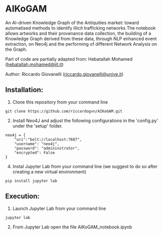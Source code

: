 # AIKoGAM
An AI-driven Knowledge Graph of the Antiquities market: toward automatised methods to identify illicit trafficking networks
The notebook allows artworks and their provenance data collection, the building of a Knowledge Graph derived from these data, through NLP enhanced event extraction, on Neo4j and the performing of different Network Analysis on the Graph.

Part of code are partially adapted from: Hebatallah Mohamed (hebatallah.mohamed@iit.it)

Author: Riccardo Giovanelli (riccardo.giovanelli@unive.it)


## Installation:

1.  Clone this repository from your command line
```
git clone https://github.com/riccardogvn/AIKoGAM.git
```
2.  Install Neo4J and adjust the following configurations in the 'config.py' under the 'setup' folder.
```
neo4j = {
    "uri":"bolt://localhost:7687",
    "username": "neo4j",
    "password": "admininstrator",
    "encrypted": False
}
```
4. Instal Jupyter Lab from your command line (we suggest to do so after creating a new virtual environment)
```
pip install jupyter lab
```

## Execution:

1. Launch Jupyter Lab from your command line
```
jupyter lab
```
2. From Jupyter Lab open the file AIKoGAM_notebook.ipynb


